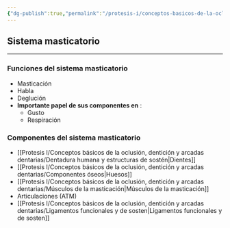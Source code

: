 ```yaml
---
{"dg-publish":true,"permalink":"/protesis-i/conceptos-basicos-de-la-oclusion-denticion-y-arcadas-dentarias/oclusion-denticion-y-arcadas-dentarias/"}
---
```



## Sistema masticatorio
---
### Funciones del sistema masticatorio
- Masticación 
- Habla
- Deglución
- **Importante papel de sus componentes en** : 
	- Gusto 
	- Respiración

### Componentes del sistema masticatorio
- [[Protesis I/Conceptos básicos de la oclusión, dentición y arcadas dentarias/Dentadura humana y estructuras de sostén\|Dientes]]
- [[Protesis I/Conceptos básicos de la oclusión, dentición y arcadas dentarias/Componentes óseos\|Huesos]]
- [[Protesis I/Conceptos básicos de la oclusión, dentición y arcadas dentarias/Músculos de la masticación\|Músculos de la masticación]]
- Articulaciones (ATM)
- [[Protesis I/Conceptos básicos de la oclusión, dentición y arcadas dentarias/Ligamentos funcionales y de sosten\|Ligamentos funcionales y de sosten]]

